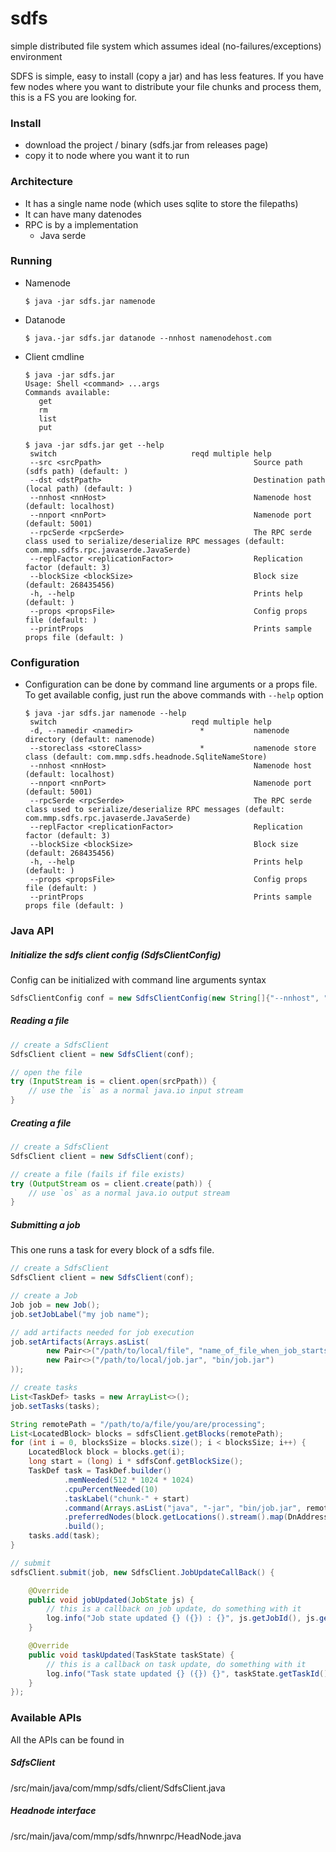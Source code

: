 # sdfs
simple distributed file system which assumes ideal (no-failures/exceptions) environment

SDFS is simple, easy to install (copy a jar) and has less features. If you have few nodes where you want to distribute your file chunks and process them, this is a FS you are looking for.

### Install
- download the project / binary (sdfs.jar from releases page)
- copy it to node where you want it to run

### Architecture
- It has a single name node (which uses sqlite to store the filepaths)
- It can have many datenodes
- RPC is by a implementation
     - Java serde

### Running
- Namenode
  ```
  $ java -jar sdfs.jar namenode
  ```
- Datanode
  ```
  $ java.-jar sdfs.jar datanode --nnhost namenodehost.com
  ```
- Client cmdline
  ```
  $ java -jar sdfs.jar
  Usage: Shell <command> ...args
  Commands available:
     get
     rm
     list
     put

  $ java -jar sdfs.jar get --help
   switch                              reqd multiple help
   --src <srcPpath>                                  Source path (sdfs path) (default: )
   --dst <dstPpath>                                  Destination path (local path) (default: )
   --nnhost <nnHost>                                 Namenode host (default: localhost)
   --nnport <nnPort>                                 Namenode port (default: 5001)
   --rpcSerde <rpcSerde>                             The RPC serde class used to serialize/deserialize RPC messages (default: com.mmp.sdfs.rpc.javaserde.JavaSerde)
   --replFactor <replicationFactor>                  Replication factor (default: 3)
   --blockSize <blockSize>                           Block size (default: 268435456)
   -h, --help                                        Prints help (default: )
   --props <propsFile>                               Config props file (default: )
   --printProps                                      Prints sample props file (default: )
  ```

### Configuration
- Configuration can be done by command line arguments or a props file. To get available config, just run the above commands with `--help` option
  ```
  $ java -jar sdfs.jar namenode --help
   switch                              reqd multiple help
   -d, --namedir <namedir>               *           namenode directory (default: namenode)
   --storeclass <storeClass>             *           namenode store class (default: com.mmp.sdfs.headnode.SqliteNameStore)
   --nnhost <nnHost>                                 Namenode host (default: localhost)
   --nnport <nnPort>                                 Namenode port (default: 5001)
   --rpcSerde <rpcSerde>                             The RPC serde class used to serialize/deserialize RPC messages (default: com.mmp.sdfs.rpc.javaserde.JavaSerde)
   --replFactor <replicationFactor>                  Replication factor (default: 3)
   --blockSize <blockSize>                           Block size (default: 268435456)
   -h, --help                                        Prints help (default: )
   --props <propsFile>                               Config props file (default: )
   --printProps                                      Prints sample props file (default: )
  ```

### Java API

##### Initialize the sdfs client config (SdfsClientConfig)
Config can be initialized with command line arguments syntax

```java
SdfsClientConfig conf = new SdfsClientConfig(new String[]{"--nnhost", "host.com"});
```

##### Reading a file
```java
// create a SdfsClient
SdfsClient client = new SdfsClient(conf);

// open the file
try (InputStream is = client.open(srcPpath)) {
    // use the `is` as a normal java.io input stream
}
```

##### Creating a file
```java
// create a SdfsClient
SdfsClient client = new SdfsClient(conf);

// create a file (fails if file exists)
try (OutputStream os = client.create(path)) {
    // use `os` as a normal java.io output stream
}
```

##### Submitting a job
This one runs a task for every block of a sdfs file.

```java
// create a SdfsClient
SdfsClient client = new SdfsClient(conf);

// create a Job
Job job = new Job();
job.setJobLabel("my job name");

// add artifacts needed for job execution
job.setArtifacts(Arrays.asList(
        new Pair<>("/path/to/local/file", "name_of_file_when_job_starts")
        new Pair<>("/path/to/local/job.jar", "bin/job.jar")
));

// create tasks
List<TaskDef> tasks = new ArrayList<>();
job.setTasks(tasks);

String remotePath = "/path/to/a/file/you/are/processing";
List<LocatedBlock> blocks = sdfsClient.getBlocks(remotePath);
for (int i = 0, blocksSize = blocks.size(); i < blocksSize; i++) {
    LocatedBlock block = blocks.get(i);
    long start = (long) i * sdfsConf.getBlockSize();
    TaskDef task = TaskDef.builder()
            .memNeeded(512 * 1024 * 1024)
            .cpuPercentNeeded(10)
            .taskLabel("chunk-" + start)
            .command(Arrays.asList("java", "-jar", "bin/job.jar", remotePath, String.valueOf(start)))
            .preferredNodes(block.getLocations().stream().map(DnAddress::getId).collect(Collectors.toList()))
            .build();
    tasks.add(task);
}

// submit
sdfsClient.submit(job, new SdfsClient.JobUpdateCallBack() {

    @Override
    public void jobUpdated(JobState js) {
        // this is a callback on job update, do something with it
        log.info("Job state updated {} ({}) : {}", js.getJobId(), js.getJobLabel(), js.getState());
    }

    @Override
    public void taskUpdated(TaskState taskState) {
        // this is a callback on task update, do something with it
        log.info("Task state updated {} ({}) {}", taskState.getTaskId(), taskState.getTaskLabel(), taskState.getState());
    }
});
```

### Available APIs
All the APIs can be found in

##### SdfsClient
/src/main/java/com/mmp/sdfs/client/SdfsClient.java

##### Headnode interface
/src/main/java/com/mmp/sdfs/hnwnrpc/HeadNode.java
